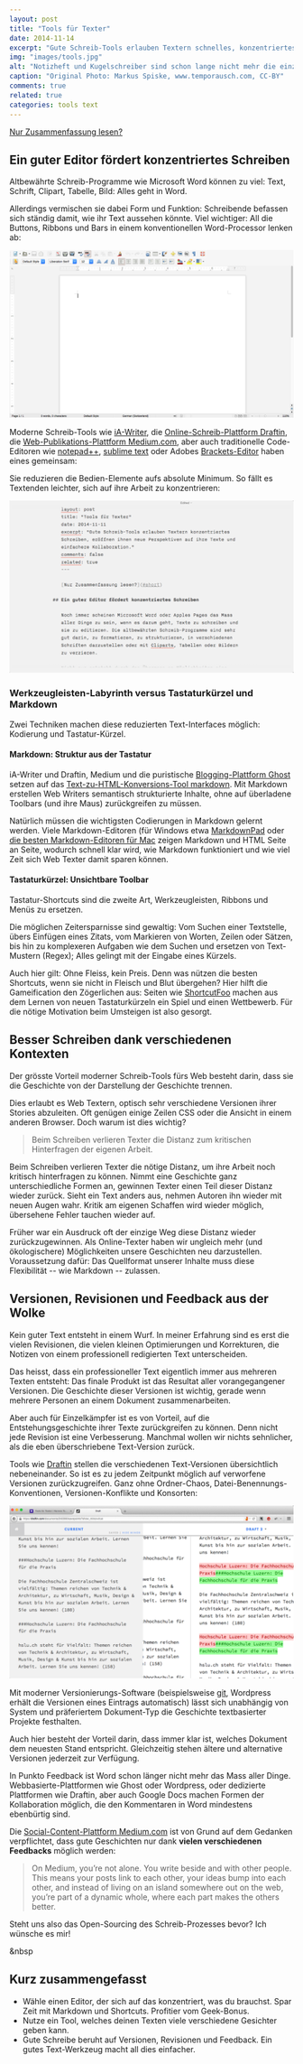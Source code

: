 ```yaml
---
layout: post
title: "Tools für Texter"
date: 2014-11-14
excerpt: "Gute Schreib-Tools erlauben Textern schnelles, konzentriertes Schreiben, einen frischen Blick auf ihre Texte und sie vereinfachen Kollaboration und Versionierung."
img: "images/tools.jpg"
alt: "Notizheft und Kugelschreiber sind schon lange nicht mehr die einzigen Tools für Texter."
caption: "Original Photo: Markus Spiske, www.temporausch.com, CC-BY"
comments: true
related: true
categories: tools text
---
```


[Nur Zusammenfassung lesen?](#short)

## Ein guter Editor fördert konzentriertes Schreiben

Altbewährte Schreib-Programme wie Microsoft Word können zu viel: Text, Schrift, Clipart, Tabelle, Bild: Alles geht in Word.

Allerdings vermischen sie dabei Form und Funktion: Schreibende befassen sich ständig damit, wie ihr Text aussehen könnte. Viel wichtiger: All die Buttons, Ribbons und Bars in einem konventionellen Word-Processor lenken ab:

![Die im Vergleich zu Microsoft Word relativ übersichtliche Arbeits-Interface von LibreOffices Word Processor 'Writer'.](/images/word.png)

Moderne Schreib-Tools wie [iA-Writer](http://www.iawriter.com/),  die [Online-Schreib-Plattform Draftin](https://draftin.com/), die [Web-Publikations-Plattform Medium.com](https://medium.com/), aber auch traditionelle Code-Editoren wie [notepad++](http://notepad-plus-plus.org/), [sublime text](http://www.sublimetext.com/) oder Adobes [Brackets-Editor](http://brackets.io/) haben eines gemeinsam: 

Sie reduzieren die Bedien-Elemente aufs absolute Minimum. So fällt es Textenden leichter, sich auf ihre Arbeit zu konzentrieren:

![Die aufs absolute Minimum reduzierte Benutzeroberfläche von 'iaWriter' blendet alles für den Schreibprozess Nebensächliche aus.](/images/writer.png)

### Werkzeugleisten-Labyrinth versus Tastaturkürzel und Markdown

Zwei Techniken machen diese reduzierten Text-Interfaces möglich: Kodierung und Tastatur-Kürzel.

#### Markdown: Struktur aus der Tastatur

iA-Writer und Draftin, Medium und die puristische [Blogging-Plattform Ghost](https://ghost.org/) setzen auf das [Text-zu-HTML-Konversions-Tool markdown](http://daringfireball.net/projects/markdown/). Mit Markdown erstellen Web Writers semantisch strukturierte Inhalte, ohne auf überladene Toolbars (und ihre Maus) zurückgreifen zu müssen. 

Natürlich müssen die wichtigsten Codierungen in Markdown gelernt werden. Viele Markdown-Editoren (für Windows etwa [MarkdownPad](http://markdownpad.com/) oder [die besten Markdown-Editoren für Mac](http://www.slant.co/topics/899/~what-are-the-best-markdown-editors-for-os-x) zeigen Markdown und HTML Seite an Seite, wodurch schnell klar wird, wie Markdown funktioniert und wie viel Zeit sich Web Texter damit sparen können.

#### Tastaturkürzel: Unsichtbare Toolbar

Tastatur-Shortcuts sind die zweite Art, Werkzeugleisten, Ribbons und Menüs zu ersetzen. 

Die möglichen Zeitersparnisse sind gewaltig: Vom Suchen einer Textstelle, übers Einfügen eines Zitats, vom Markieren von Worten, Zeilen oder Sätzen, bis hin zu komplexeren Aufgaben wie dem Suchen und ersetzen von Text-Mustern (Regex); Alles gelingt mit der Eingabe eines Kürzels. 

Auch hier gilt: Ohne Fleiss, kein Preis. Denn was nützen die besten Shortcuts, wenn sie nicht in Fleisch und Blut übergehen? Hier hilft die Gameification den Zögerlichen aus: Seiten wie [ShortcutFoo](https://www.shortcutfoo.com/) machen aus dem Lernen von neuen Tastaturkürzeln ein Spiel und einen Wettbewerb. Für die nötige Motivation beim Umsteigen ist also gesorgt.

## Besser Schreiben dank verschiedenen Kontexten

Der grösste Vorteil moderner Schreib-Tools fürs Web besteht darin, dass sie die Geschichte von der Darstellung der Geschichte trennen. 

Dies erlaubt es Web Textern, optisch sehr verschiedene Versionen ihrer Stories abzuleiten. Oft genügen einige Zeilen CSS oder die Ansicht in einem anderen Browser. Doch warum ist dies wichtig?

> Beim Schreiben verlieren Texter die Distanz zum kritischen Hinterfragen der eigenen Arbeit.

Beim Schreiben verlieren Texter die nötige Distanz, um ihre Arbeit noch kritisch hinterfragen zu können. Nimmt eine Geschichte ganz unterschiedliche Formen an, gewinnen Texter einen Teil dieser Distanz wieder zurück. Sieht ein Text anders aus, nehmen Autoren ihn wieder mit neuen Augen wahr. Kritik am eigenen Schaffen wird wieder möglich, übersehene Fehler tauchen wieder auf.

Früher war ein Ausdruck oft der einzige Weg diese Distanz wieder zurückzugewinnen. Als Online-Texter haben wir ungleich mehr (und ökologischere) Möglichkeiten unsere Geschichten neu darzustellen. Voraussetzung dafür: Das Quellformat unserer Inhalte muss diese Flexibilität -- wie Markdown -- zulassen.

## Versionen, Revisionen und Feedback aus der Wolke

Kein guter Text entsteht in einem Wurf. In meiner Erfahrung sind es erst die vielen Revisionen, die vielen kleinen Optimierungen und Korrekturen, die Notizen von einem professionell redigierten Text unterscheiden. 

Das heisst, dass ein professioneller Text eigentlich immer aus mehreren Texten entsteht: Das finale Produkt ist das Resultat aller vorangegangener Versionen. Die Geschichte dieser Versionen ist wichtig, gerade wenn mehrere Personen an einem Dokument zusammenarbeiten.

Aber auch für Einzelkämpfer ist es von Vorteil, auf die Entstehungsgeschichte ihrer Texte zurückgreifen zu können. Denn nicht jede Revision ist eine Verbesserung. Manchmal wollen wir nichts sehnlicher, als die eben überschriebene Text-Version zurück.

Tools wie [Draftin](https://draftin.com/) stellen die verschiedenen Text-Versionen übersichtlich nebeneinander. So ist es zu jedem Zeitpunkt möglich auf verworfene Versionen zurückzugreifen. Ganz ohne Ordner-Chaos, Datei-Benennungs-Konventionen, Versionen-Konflikte und Konsorten:

![Draftin stellt die verschiedenen Versionen übersichtlich nebeneinander. So ist es zu jedem Zeitpunkt möglich auf verworfene Versionen zurückzugreifen. Ganz ohne Datei-Chaos und Versionen-Konflikte.](/images/draftin.png)

Mit moderner Versionierungs-Software (beispielsweise [git](http://www.git-scm.com/), Wordpress erhält die Versionen eines Eintrags automatisch) lässt sich unabhängig von System und präferiertem Dokument-Typ die Geschichte textbasierter Projekte festhalten. 

Auch hier besteht der Vorteil darin, dass immer klar ist, welches Dokument dem neuesten Stand entspricht. Gleichzeitig stehen ältere und alternative Versionen jederzeit zur Verfügung.

In Punkto Feedback ist Word schon länger nicht mehr das Mass aller Dinge. Webbasierte-Plattformen wie Ghost oder Wordpress, oder dedizierte Plattformen wie Draftin, aber auch Google Docs machen Formen der Kollaboration möglich, die den Kommentaren in Word mindestens ebenbürtig sind. 

Die [Social-Content-Plattform Medium.com](https://medium.com/about/welcome-to-medium-9e53ca408c48) ist von Grund auf dem Gedanken verpflichtet, dass gute Geschichten nur dank **vielen verschiedenen Feedbacks** möglich werden:

> On Medium, you’re not alone. You write beside and with other people. This means your posts link to each other, your ideas bump into each other, and instead of living on an island somewhere out on the web, you’re part of a dynamic whole, where each part makes the others better.

Steht uns also das Open-Sourcing des Schreib-Prozesses bevor? Ich wünsche es mir!


<a name="short" class="anchor">&nbsp</a>
<h2>Kurz zusammengefasst</h2>

- Wähle einen Editor, der sich auf das konzentriert, was du brauchst. Spar Zeit mit Markdown und Shortcuts. Profitier vom Geek-Bonus.
- Nutze ein Tool, welches deinen Texten viele verschiedene Gesichter geben kann. 
- Gute Schreibe beruht auf Versionen, Revisionen und Feedback. Ein gutes Text-Werkzeug macht all dies einfacher.









